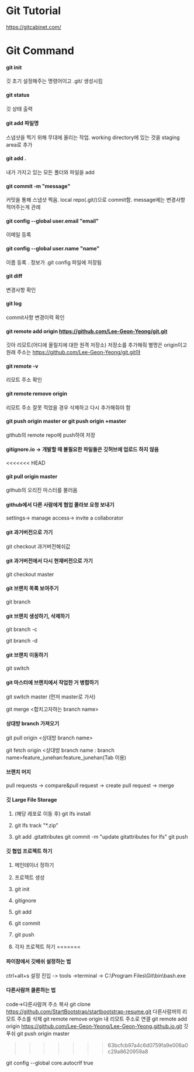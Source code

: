 # Git Tutorial
https://gitcabinet.com/

# Git Command
   
#### git init

깃 초기 설정해주는 명령어이고 .git/ 생성시킴
 
#### git status
     
깃 상태 출력  
    
#### git add 파일명 

스냅샷을 찍기 위해 무대에 올리는 작업.  working directory에 있는 것을 staging area로 추가

#### git add .

내가 가지고 있는 모든 폴더와 파일을 add

#### git commit -m "message"

커밋을 통해 스냅샷 찍음. local repo(.git/)으로 commit함. message에는 변경사항 적어주는게 관례

#### git config --global user.email "email" 

이메일 등록

#### git config --global user.name "name"

이름 등록 . 정보가 .git config 파일에 저장됨

#### git diff 

변경사항 확인

#### git log

commit사항 변경이력 확인

#### git remote add origin https://github.com/Lee-Geon-Yeong/git.git

깃아 리모트(어디에 올릴지에 대한 원격 저장소) 저장소를 추가해줘 별명은 origin이고 원래 주소는 https://github.com/Lee-Geon-Yeong/git.git야

#### git remote -v

리모트 주소 확인

#### git remote remove origin

리모트 주소 잘못 적었을 경우 삭제하고 다시 추가해줘야 함

#### git push origin master or git push origin +master

github의 remote repo에 push하여 저장

#### gitignore.io -> 개발할 때 불필요한 파일들은 깃허브에 업로드 하지 않음 

<<<<<<< HEAD
#### git pull origin master

github의 오리진 마스터를 불러옴 

#### github에서 다른 사람에게 협업 콜라보 요청 보내기

settings-> manage access-> invite a collaborator

#### git 과거버전으로 가기

git checkout 과거버전해쉬값

#### git 과거버전에서 다시 현재버전으로 가기

git checkout master

#### git 브랜치 목록 보여주기

git branch

#### git 브랜치 생성하기, 삭제하기

git branch -c <branch name>

git branch -d <branch name>

#### git 브랜치 이동하기

git switch <branch name>

#### git 마스터에 브랜치에서 작업한 거 병합하기

git switch master (먼저 master로 가서)

git merge <합치고자하는 branch name>

#### 상대방 branch 가져오기

git pull origin <상대방 branch name>

git fetch origin <상대방 branch name : branch name>feature_junehan:feature_junehan(Tab 이용)

#### 브랜치 머지

pull requests -> compare&pull request -> create pull request -> merge

#### 깃 Large File Storage

1. (해당 레포로 이동 후)
git lfs install

2. git lfs track "*.zip"

3. git add .gitattributes
git commit -m "update gitattributes for lfs"
git push



#### 깃 협업 프로젝트 하기

1. 메인테이너 정하기
2.  프로젝트 생성
3. git init
4. gitignore
5. git add
6. git commit
7. git push



1. 각자 프로젝트 하기
=======
#### 파이참에서 깃배쉬 설정하는 법 
ctrl+alt+s 설정 진입 -> tools ->terminal -> C:\Program Files\Git\bin\bash.exe

#### 다른사람꺼 클론하는 법 
code->다른사람꺼 주소 복사
git clone https://github.com/StartBootstrap/startbootstrap-resume.git
다른사람꺼의 리모트 주소를 삭제
git remote remove origin
내 리모트 주소로 연결
git remote add origin https://github.com/Lee-Geon-Yeong/Lee-Geon-Yeong.github.io.git
깃 푸쉬
git push origin master
>>>>>>> 63bcfcb97a4c6d0759fa9e006a0c29a8620959a8

git config --global core.autocrlf true 
